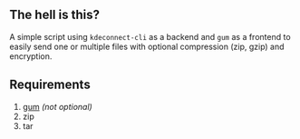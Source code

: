 ## The hell is this?
A simple script using `kdeconnect-cli` as a backend and `gum` as a frontend to easily send one or multiple files with optional compression (zip, gzip) and encryption.

## Requirements
1. [gum](https://github.com/charmbracelet/gum)  *(not optional)*
2. zip
3. tar
